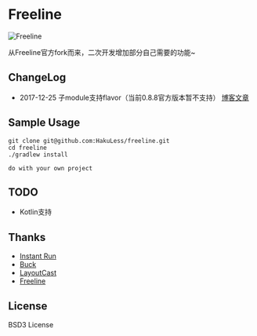 # Freeline

![Freeline](http://ww4.sinaimg.cn/large/006tNc79gw1f6ooza8pkuj30h804gjrk.jpg)

从Freeline官方fork而来，二次开发增加部分自己需要的功能~

## ChangeLog
* 2017-12-25 子module支持flavor（当前0.8.8官方版本暂不支持） [博客文章](http://hakuless.github.io/2017/12/25/Freeline%E4%BF%AE%E6%94%B9%E7%AC%94%E8%AE%B0/)

## Sample Usage
````
git clone git@github.com:HakuLess/freeline.git
cd freeline
./gradlew install

do with your own project
````

## TODO
- Kotlin支持

## Thanks
- [Instant Run](https://developer.android.com/studio/run/index.html#instant-run)
- [Buck](https://github.com/facebook/buck)
- [LayoutCast](https://github.com/mmin18/LayoutCast)
- [Freeline](https://github.com/alibaba/freeline)

## License
BSD3 License







